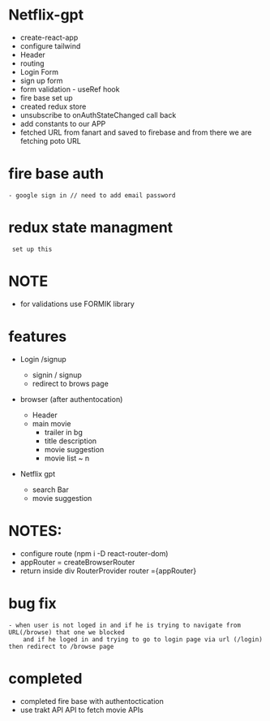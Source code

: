 #  Netflix-gpt

- create-react-app
- configure tailwind
- Header
- routing
- Login Form
- sign up form
- form validation
        - useRef hook
- fire base set up
- created redux store
- unsubscribe to onAuthStateChanged call back
- add constants to our APP
-  fetched URL from fanart and saved to firebase and from there we are fetching  poto URL 






# fire base auth
    - google sign in // need to add email password

# redux state managment 
     set up this 

# NOTE
- for validations use FORMIK library

# features
- Login /signup
    - signin / signup
    - redirect to brows page
-  browser (after authentocation)
    - Header
    - main movie
        - trailer in bg
        - title description
        - movie suggestion
         - movie list ~ n

- Netflix gpt 
    - search Bar
    - movie suggestion



# NOTES:
 - configure route (npm i -D react-router-dom)
 - appRouter = createBrowserRouter
 -  return inside div RouterProvider router ={appRouter}



# bug fix
    - when user is not loged in and if he is trying to navigate from URL(/browse) that one we blocked
        and if he loged in and trying to go to login page via url (/login) then redirect to /browse page

# completed 
  - completed fire base with authentoctication
  -  use trakt API API to fetch movie APIs
